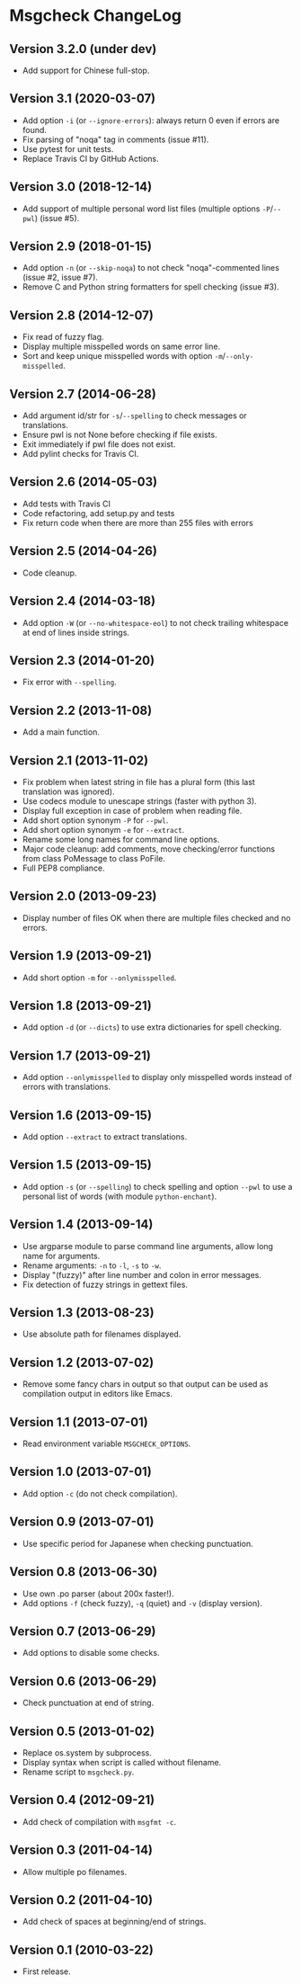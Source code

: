 # Msgcheck ChangeLog

## Version 3.2.0 (under dev)

- Add support for Chinese full-stop.

## Version 3.1 (2020-03-07)

- Add option `-i` (or `--ignore-errors`): always return 0 even if errors are found.
- Fix parsing of "noqa" tag in comments (issue #11).
- Use pytest for unit tests.
- Replace Travis CI by GitHub Actions.

## Version 3.0 (2018-12-14)

- Add support of multiple personal word list files (multiple options `-P`/`--pwl`) (issue #5).

## Version 2.9 (2018-01-15)

- Add option `-n` (or `--skip-noqa`) to not check "noqa"-commented lines (issue #2, issue #7).
- Remove C and Python string formatters for spell checking (issue #3).

## Version 2.8 (2014-12-07)

- Fix read of fuzzy flag.
- Display multiple misspelled words on same error line.
- Sort and keep unique misspelled words with option `-m`/`--only-misspelled`.

## Version 2.7 (2014-06-28)

* Add argument id/str for `-s`/`--spelling` to check messages or translations.
* Ensure pwl is not None before checking if file exists.
* Exit immediately if pwl file does not exist.
* Add pylint checks for Travis CI.

## Version 2.6 (2014-05-03)

- Add tests with Travis CI
- Code refactoring, add setup.py and tests
- Fix return code when there are more than 255 files with errors

## Version 2.5 (2014-04-26)

- Code cleanup.

## Version 2.4 (2014-03-18)

- Add option `-W` (or `--no-whitespace-eol`) to not check trailing whitespace at end of lines inside strings.

## Version 2.3 (2014-01-20)

- Fix error with `--spelling`.

## Version 2.2 (2013-11-08)

- Add a main function.

## Version 2.1 (2013-11-02)

- Fix problem when latest string in file has a plural form (this last translation was ignored).
- Use codecs module to unescape strings (faster with python 3).
- Display full exception in case of problem when reading file.
- Add short option synonym `-P` for `--pwl`.
- Add short option synonym `-e` for `--extract`.
- Rename some long names for command line options.
- Major code cleanup: add comments, move checking/error functions from class PoMessage to class PoFile.
- Full PEP8 compliance.

## Version 2.0 (2013-09-23)

- Display number of files OK when there are multiple files checked and no errors.

## Version 1.9 (2013-09-21)

- Add short option `-m` for `--onlymisspelled`.

## Version 1.8 (2013-09-21)

- Add option `-d` (or `--dicts`) to use extra dictionaries for spell checking.

## Version 1.7 (2013-09-21)

* Add option `--onlymisspelled` to display only misspelled words instead of errors with translations.

## Version 1.6 (2013-09-15)

- Add option `--extract` to extract translations.

## Version 1.5 (2013-09-15)

- Add option `-s` (or `--spelling`) to check spelling and option `--pwl` to use a personal list of words (with module `python-enchant`).

## Version 1.4 (2013-09-14)

- Use argparse module to parse command line arguments, allow long name for arguments.
- Rename arguments: `-n` to `-l`, `-s` to `-w`.
- Display "(fuzzy)" after line number and colon in error messages.
- Fix detection of fuzzy strings in gettext files.

## Version 1.3 (2013-08-23)

- Use absolute path for filenames displayed.

## Version 1.2 (2013-07-02)

- Remove some fancy chars in output so that output can be used as compilation output in editors like Emacs.

## Version 1.1 (2013-07-01)

- Read environment variable `MSGCHECK_OPTIONS`.

## Version 1.0 (2013-07-01)

- Add option `-c` (do not check compilation).

## Version 0.9 (2013-07-01)

- Use specific period for Japanese when checking punctuation.

## Version 0.8 (2013-06-30)

- Use own .po parser (about 200x faster!).
- Add options `-f` (check fuzzy), `-q` (quiet) and `-v` (display version).

## Version 0.7 (2013-06-29)

- Add options to disable some checks.

## Version 0.6 (2013-06-29)

- Check punctuation at end of string.

## Version 0.5 (2013-01-02)

- Replace os.system by subprocess.
- Display syntax when script is called without filename.
- Rename script to `msgcheck.py`.

## Version 0.4 (2012-09-21)

- Add check of compilation with `msgfmt -c`.

## Version 0.3 (2011-04-14)

- Allow multiple po filenames.

## Version 0.2 (2011-04-10)

- Add check of spaces at beginning/end of strings.

## Version 0.1 (2010-03-22)

- First release.
